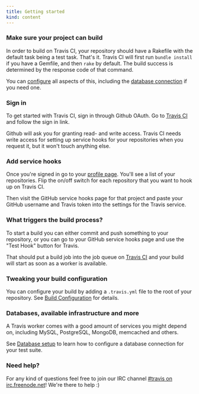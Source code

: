```yaml
---
title: Getting started
kind: content
---
```


<h3>Make sure your project can build</h3>

In order to build on Travis CI, your repository should have a Rakefile with the default task being a test task. That's it. Travis CI will first run `bundle install` if you have a Gemfile, and then `rake` by default. The build success is determined by the response code of that command.

You can <a href="/docs/user/build-configuration/">configure</a> all aspects of this, including the <a href="/docs/user/database-setup/">database connection</a> if you need one.

<h3>Sign in</h3>

To get started with Travis CI, sign in through Github OAuth. Go to <a href="http://travis-ci.org">Travis CI</a> and follow the sign in link.

Github will ask you for granting read- and write access. Travis CI needs write access for setting up service hooks for your repositories when you request it, but it won't touch anything else.

<h3>Add service hooks</h3>

Once you're signed in go to your <a href="http://travis-ci.org/profile">profile page</a>. You'll see a list of your repositories. Flip the on/off switch for each repository that you want to hook up on Travis CI.

Then visit the GitHub service hooks page for that project and paste your GitHub username and Travis token into the settings for the Travis service.

<h3>What triggers the build process?</h3>

To start a build you can either commit and push something to your repository, or you can go to your GitHub service hooks page and use the "Test Hook" button for Travis.

That should put a build job into the job queue on <a href="http://travis-ci.org">Travis CI</a> and your build will start as soon as a worker is available.

<h3>Tweaking your build configuration</h3>

You can configure your build by adding a `.travis.yml` file to the root of your repository. See <a href="/docs/user/build-configuration/">Build Configuration</a> for details.

<h3>Databases, available infrastructure and more</h3>

A Travis worker comes with a good amount of services you might depend on, including MySQL, PostgreSQL, MongoDB, memcached and others.

See <a href="/docs/user/database-setup/">Database setup</a> to learn how to configure a database connection for your test suite.

<h3>Need help?</h3>

For any kind of questions feel free to join our IRC channel <a href="irc://irc.freenode.net#travis">#travis on irc.freenode.net</a>! We're there to help :)
